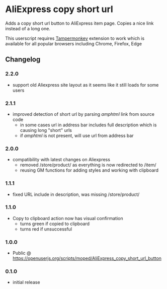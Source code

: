 # AliExpress copy short url
Adds a copy short url button to AliExpress item page. Copies a nice link instead of a long one.

This userscript requires [Tampermonkey](https://tampermonkey.net) extension to work which is available for all popular browsers including Chrome, Firefox, Edge

## Changelog

### 2.2.0
- support old Aliexpress site layout as it seems like it still loads for some users

### 2.1.1
- improved detection of short url by parsing *amphtml* link from source code
  - in some cases url in address bar includes full description which is causing long "short" urls
  - if *amphtml* is not present, will use url from address bar
  
### 2.0.0
- compatibility with latest changes on Aliexpress
  - removed /store/product/ as everything is now redirected to /item/
  - reusing GM functions for adding styles and working with clipboard

### 1.1.1
- fixed URL include in description, was missing /store/product/

### 1.1.0
- Copy to clipboard action now has visual confirmation
  - turns green if copied to clipboard
  - turns red if unsuccessful

### 1.0.0
- Public @ https://openuserjs.org/scripts/moped/AliExpress_copy_short_url_button

### 0.1.0
- initial release
